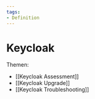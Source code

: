 ```yaml
---
tags:
- Definition
---
```

# Keycloak

Themen:
* [[Keycloak Assessment]]
* [[Keycloak Upgrade]]
* [[Keycloak Troubleshooting]]
